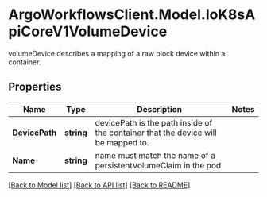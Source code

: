 # ArgoWorkflowsClient.Model.IoK8sApiCoreV1VolumeDevice
volumeDevice describes a mapping of a raw block device within a container.

## Properties

Name | Type | Description | Notes
------------ | ------------- | ------------- | -------------
**DevicePath** | **string** | devicePath is the path inside of the container that the device will be mapped to. | 
**Name** | **string** | name must match the name of a persistentVolumeClaim in the pod | 

[[Back to Model list]](../README.md#documentation-for-models) [[Back to API list]](../README.md#documentation-for-api-endpoints) [[Back to README]](../README.md)

